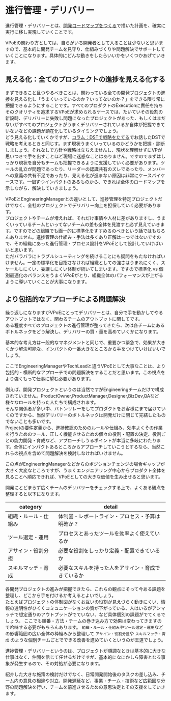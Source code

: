 # 進行管理・デリバリー


進行管理・デリバリーとは、[開発ロードマップをつくる](https://github.com/takayukishmz/VPoE-handbook/blob/master/development-roadmap-ja.md)で描いた計画を、確実に実行に移し実現していくことです。

VPoEの関わり方としては、自らがいち開発者として入ることは少ないと思いますので、基本的に開発チームを見守り、仕組みづくりや問題解決でサポートしていくことになります。具体的にどんな動きをしたらいいかをいくつかあげていきます。

## 見える化：全てのプロジェクトの進捗を見える化する

まずできること且つやるべきことは、関わっている全ての開発プロジェクトの進捗を見える化し「うまくいっているのか？いってないのか？」をできる限り常に把握できるようにすることです。すべてのプロダクトのExecutionに責任を持ちそのクオリティを追求するVPoEが求められるケースでは、たいていその役割の新設時、デリバリーに失敗し問題になったプロジェクトがあった、もしくはまだないがすべてのプロジェクトがうまくデリバリーされているか自体が把握できていないなどの課題が顕在化しているタイミングでしょう。<br>
どう見える化していくかですが、[コラム：DSTで戦略をたてる](https://github.com/takayukishmz/VPoE-handbook/blob/master/DST-framework-for-building-strategy-ha.md)でお話したDSTで戦略を考えるときと同じす。まず現状うまくいっているのかどうかを把握・診断しましょう。それなしで方針や戦略は立ちえませんし、現状を理解せずにVPが思いつきで手を出すことほど現場に迷惑なことはありません。ですのでまずはしっかり現状を自分もチームも把握できるように支援していく必要があります。ツールの乱立が問題であったり、リーダーの認識共有のズレであったり、メンバーへの意義の共有不足であったり、見える化が進まない原因は非常にケースバイケースです。一個ずつインパクトのあるものから、できれば全体のロードマップを示しながら、解決していきましょう。<br>

VPoEとEngineeringManagerとの違いとして、進捗管理を特定プロジェクトだけでなく、全社のプロジェクトでデリバリー向上を担保していく必要があります。<br>
プロジェクトやチームが増えれば、それだけ事情や人材に差がありますし、うまくいっているチームといってないチームの差も全体を見渡すと必ず見えていきます。ですのでどの組織でも画一的に標準化をすすめるのべきという話ではもちろんありません。進捗管理の仕組み・手法は多くあり正解は一つではないですので、その組織にあった進行管理・プロセス設計をVPoEとして設計していけばいいと思います。<br>
ただバラバラにトラブルシューティングを続けることにも疑問をもたなければいけません。一定の標準化を目指さなければ組織としての強さはうまれにくく、スケールしにくい、委譲しにくい体制が続いてしまいます。ですので標準化 vs 個別最適化のバランスをうまくVPoEがとり、組織全体のパフォーマンスが上がるように導いていくことが大事になります。

## より包括的なアプローチによる問題解決

繰り返しになりますがVPoEにとってデリバリーとは、自分で手を動かしてやるアウトプットではなく、関わるチームのアウトプットに関してです。<br>
ある程度すべてのプロジェクトの進行管理が整ってきたら、次は各チームにあるボトルネックをどう解決し、デリバリーの質・量を高めていくかになります。

基本的な考え方は一般的なマネジメントと同じで、重要かつ緊急で、効果が大きくかつ解決可能な、インパクトの一番大きなところから手をつけていけばいいでしょう。

ここでEngineeringManagerやTechLeadと違うVPoEとして大事なことは、より包括的・横断的なアプローチでの問題解決をすることだと思います。この視点をより強くもって仕事に望む必要があります。

例えば、開発プロジェクトというのは当然ですがEngineeringチームだけで構成されていません。ProductOwner,ProductManager,Designer,BizDev,QAなど様々なロールを持った人たちで構成されます。<br>
そんな関係者が多い中、バトンリレーをしてプロダクトをお客様にまで届けていくのですから、当然デリバリーのボトルネックは開発だけに閉じて完結したものでないことも多いです。<br>
Projectの要件定義から、進捗確認のためのルールや仕組み、効率よくその作業を行うためのツール、正しく機能させるための個々の役割・配置の決定、役割ごとの能力開発・育成など、アプローチしうるポイントが本当に多岐にわたります。全体にインパクトあるところからアプローチしていこうとするなら、当然これらの視点を含めて問題解決を検討しなければいけません。<br>

この点がEngineeringManagerなどからのポジションチェンジの場合ギャップが大きく大変なところですが、うまくエンジニアリング中心からプロダクト全体を見ることへ順応できれば、VPoEとしての大きな価値を生み出せると思います。

開発にとどまらず広くチームのデリバリーをチェックする上で、よくある観点を整理すると以下になります。

| category | detail |
|----------------------|--------------------------------------------------|
| 組織・ルール・仕組み | 体制図・レポートライン・プロセス・予算は明確か？ |
| ツール選定・運用 | プロセスとあったツールを効率よく使えているか |
| アサイン・役割分担 | 必要な役割をしっかり定義・配置できているか |
| スキルマッチ・育成 | 必要なスキルを持った人をアサイン・育成できているか |

各開発プロジェクトの進みが把握できたら、これらの観点にそって今ある課題を整理し、どこから手を付けるか考えるとよいでしょう。<br>
たとえばプロジェクトの体制図がなくお互いの役割が見えづらく動きにくい、情報の透明性がひくくコミュニケーションの質が下がっている、人はいるがアンマッチで想定通りのアウトプットがでていない、など具体個別の課題がでてくるでしょう。
ここでも順番・方法・チームの巻き込み方で効果は変わってきますので吟味する必要がもちろんあります。 `組織・ルール・仕組み`や`ツール選定・運用`などの影響範囲の広い全体の枠組みから整理して `アサイン・役割分担`や `スキルマッチ・育成` のような個別チームごとでできる改善を進めていくというのが王道でしょう。

進捗管理・デリバリーというのは、プロジェクトが順調なときは基本的に大きな仕事はなく、仲間を信じて任せるだけですが、基本的になにかしら障害となる事象が発生するので、その対処が必要になります。<br>

紹介した大きな施策の検討だけでなく、日常開発開始後のタスクの差し込み、チーム内の意見の相違や対立、開発遅延など、事業・チーム・技術など広範囲な分野の問題解決を行い、チームを前進させるための意思決定とその支援をしていきます。

